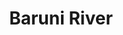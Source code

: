---
title: "Baruni River"
title_bn: "বারুনী নদী"
description: "It started from Nayekpu which is near Modon and Tarail and reached Dhakuriya after taking a turn at Alamshri."
---
